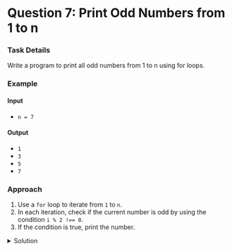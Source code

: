 # Question 7: Print Odd Numbers from 1 to n

### Task Details
Write a program to print all odd numbers from 1 to n using for loops.

### Example

#### Input
- `n = 7`

#### Output
- `1`
- `3`
- `5`
- `7`

### Approach
1. Use a `for` loop to iterate from `1` to `n`.
2. In each iteration, check if the current number is odd by using the condition `i % 2 !== 0`.
3. If the condition is true, print the number.

<details>
  <summary>Solution</summary>

```javascript
function print_series(n) {
    /* Print all odd numbers from 1 to n (including)
       . Note print all the numbers in a separate line*/
    for (var i = 1; i <= n; i += 2) {
        console.log(i);
    }
}
```
</details>